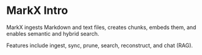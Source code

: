 # MarkX Intro

MarkX ingests Markdown and text files, creates chunks, embeds them, and enables semantic and hybrid search.

Features include ingest, sync, prune, search, reconstruct, and chat (RAG).
